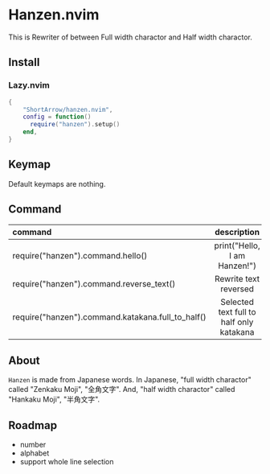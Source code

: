 # Hanzen.nvim

This is Rewriter of between Full width charactor and Half width charactor.

## Install

### Lazy.nvim

```lua
{
    "ShortArrow/hanzen.nvim",
    config = function()
      require("hanzen").setup()
    end,
}
```

## Keymap

Default keymaps are nothing.

## Command

|command|description|
|:- |:-:|
|require("hanzen").command.hello()|print("Hello, I am Hanzen!")|
|require("hanzen").command.reverse_text()| Rewrite text reversed |
|require("hanzen").command.katakana.full_to_half()| Selected text full to half only katakana|

## About

`Hanzen` is made from Japanese words.
In Japanese, "full width charactor" called "Zenkaku Moji", "全角文字".
And, "half width charactor" called "Hankaku Moji", "半角文字".

## Roadmap

- number
- alphabet
- support whole line selection
